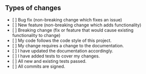 ## Types of changes

<!--- What types of changes does your code introduce? Put an `x` in all the boxes that apply: -->

- \[ \] Bug fix (non-breaking change which fixes an issue)
- \[ \] New feature (non-breaking change which adds functionality)
- \[ \] Breaking change (fix or feature that would cause existing functionality to change)
- \[ \] My code follows the code style of this project.
- \[ \] My change requires a change to the documentation.
- \[ \] I have updated the documentation accordingly.
- \[ \] I have added tests to cover my changes.
- \[ \] All new and existing tests passed.
- \[ \] All commits are signed.

<!---
## Pull requests instructions

Please, go through these steps before you submit a PR.

1. Make sure that your PR is not a duplicate.

1. If not, then make sure that:

   a. You have done your changes in a separate branch. Branches MUST have descriptive names that start with either the `fix/` or `feature/` prefixes. Good examples are: `fix/signin-issue` or `feature/issue-templates`.

   b. You have a descriptive commit message with a short title (first line).

   c. Please make sure that your branch passes tests before

1. **After** these steps, you're ready to open a pull request.

   a. Your pull request MUST NOT target the `master` branch on this repository. You probably want to target `develop` instead.

   b. Give a descriptive title to your PR.

   c. Provide a description of your changes.

   d. Put `closes #XXXX` in your comment to auto-close the issue that your PR fixes (if such).

   e Link all other issues which the PR refers to if not closing an issue. At least one issue MUST be linked or close for a PR to be accepted.

-->
